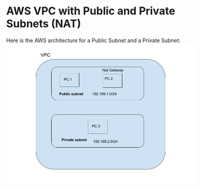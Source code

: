 # AWS VPC with Public and Private Subnets (NAT)

Here is the AWS  architecture for a Public Subnet and a Private Subnet: 
![AWS architecture](https://github.com/cjlise/DSTI-projects/blob/master/AWS-Public-Private-Subnet.png)

